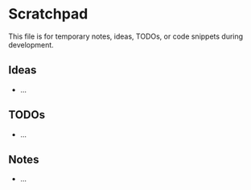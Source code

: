 # Scratchpad

This file is for temporary notes, ideas, TODOs, or code snippets during development.

## Ideas

- ...

## TODOs

- ...

## Notes

- ...
